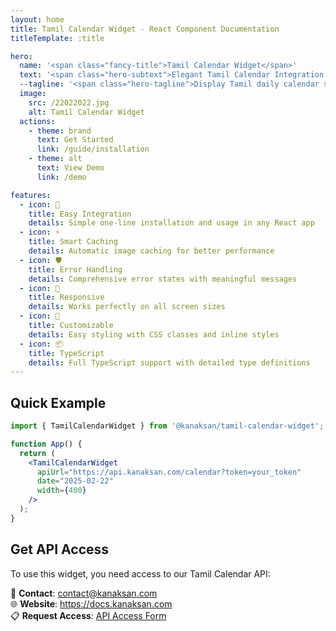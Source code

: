 ```yaml
---
layout: home
title: Tamil Calendar Widget - React Component Documentation
titleTemplate: :title

hero:
  name: '<span class="fancy-title">Tamil Calendar Widget</span>'
  text: '<span class="hero-subtext">Elegant Tamil Calendar Integration for React</span>'
  --tagline: '<span class="hero-tagline">Display Tamil daily calendar sheets with ease</span>'
  image:
    src: /22022022.jpg
    alt: Tamil Calendar Widget
  actions:
    - theme: brand
      text: Get Started
      link: /guide/installation
    - theme: alt
      text: View Demo
      link: /demo

features:
  - icon: 🚀
    title: Easy Integration
    details: Simple one-line installation and usage in any React app
  - icon: ⚡
    title: Smart Caching
    details: Automatic image caching for better performance
  - icon: 🛡️
    title: Error Handling
    details: Comprehensive error states with meaningful messages
  - icon: 📱
    title: Responsive
    details: Works perfectly on all screen sizes
  - icon: 🎨
    title: Customizable
    details: Easy styling with CSS classes and inline styles
  - icon: 📦
    title: TypeScript
    details: Full TypeScript support with detailed type definitions
---
```


## Quick Example

```jsx
import { TamilCalendarWidget } from '@kanaksan/tamil-calendar-widget';

function App() {
  return (
    <TamilCalendarWidget 
      apiUrl="https://api.kanaksan.com/calendar?token=your_token"
      date="2025-02-22"
      width={400}
    />
  );
}
```

## Get API Access

To use this widget, you need access to our Tamil Calendar API:

📧 **Contact**: contact@kanaksan.com  
🌐 **Website**: https://docs.kanaksan.com  
📋 **Request Access**: [API Access Form](https://docs.kanaksan.com/api-access)
